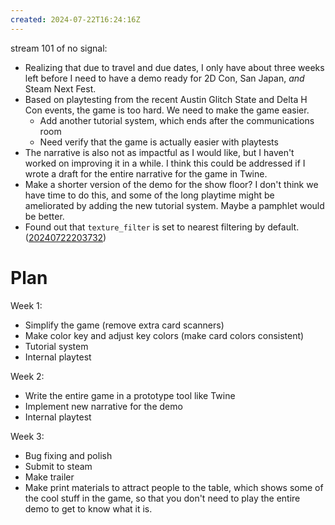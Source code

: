 ```yaml
---
created: 2024-07-22T16:24:16Z
---
```


stream 101 of no signal:
- Realizing that due to travel and due dates, I only have about three weeks left before I need to have a demo ready for 2D Con, San Japan, _and_ Steam Next Fest.
- Based on playtesting from the recent Austin Glitch State and Delta H Con events, the game is too hard. We need to make the game easier.
	- Add another tutorial system, which ends after the communications room
	- Need verify that the game is actually easier with playtests
- The narrative is also not as impactful as I would like, but I haven't worked on improving it in a while. I think this could be addressed if I wrote a draft for the entire narrative for the game in Twine.
- Make a shorter version of the demo for the show floor? I don't think we have time to do this, and some of the long playtime might be ameliorated by adding the new tutorial system. Maybe a pamphlet would be better.
- Found out that `texture_filter` is set to nearest filtering by default. ([20240722203732](20240722203732.md))

# Plan

Week 1:
- Simplify the game (remove extra card scanners)
- Make color key and adjust key colors (make card colors consistent)
- Tutorial system
- Internal playtest

Week 2:
- Write the entire game in a prototype tool like Twine
- Implement new narrative for the demo
- Internal playtest

Week 3:
- Bug fixing and polish
- Submit to steam
- Make trailer
- Make print materials to attract people to the table, which shows some of the cool stuff in the game, so that you don't need to play the entire demo to get to know what it is.
